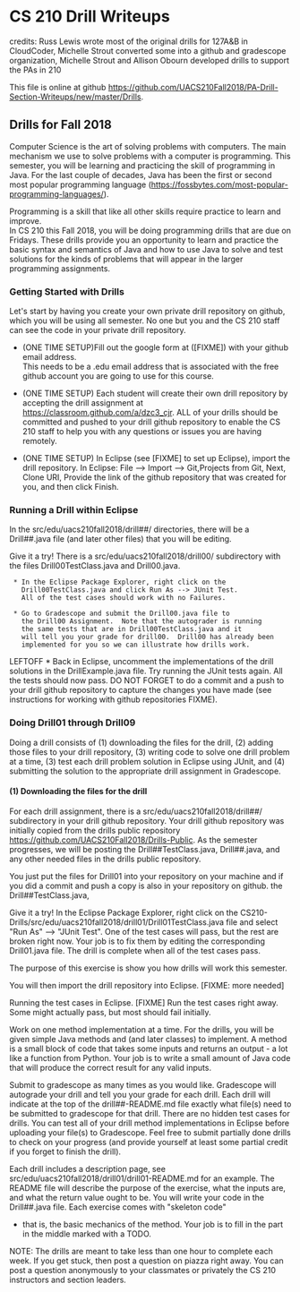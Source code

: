 # CS 210 Drill Writeups

credits: Russ Lewis wrote most of the original drills for 127A&B in CloudCoder, 
         Michelle Strout converted some into a github and gradescope organization,
         Michelle Strout and Allison Obourn developed drills to support the PAs in 210

This file is online at github 
https://github.com/UACS210Fall2018/PA-Drill-Section-Writeups/new/master/Drills.

## Drills for Fall 2018

Computer Science is the art of solving problems with computers.  The main mechanism
we use to solve problems with a computer is programming.  This semester, you will be 
learning and practicing the skill of programming in Java.  For the last couple of 
decades, Java has been the first or second most popular programming language 
(https://fossbytes.com/most-popular-programming-languages/).

Programming is a skill that like all other skills require practice to learn and improve.  
In CS 210 this Fall 2018, you will be doing programming drills that are due on Fridays.
These drills provide you an opportunity to learn and practice the basic syntax and semantics
of Java and how to use Java to solve and test solutions for the kinds of problems
that will appear in the larger programming assignments.

### Getting Started with Drills

Let's start by having you create your own private drill repository on github,
which you will be using all semester.  No one but you and the CS 210 staff
can see the code in your private drill repository.

 * (ONE TIME SETUP)Fill out the google form at ([FIXME]) with your github email address.  
   This needs to be a .edu email address that is associated with the free github account
   you are going to use for this course.

 * (ONE TIME SETUP) Each student will create their own drill repository by 
   accepting the drill assignment at https://classroom.github.com/a/dzc3_cjr.
   ALL of your drills should be committed and pushed to your drill github repository to 
   enable the CS 210 staff to help you with any questions or issues you are 
   having remotely.
   
 * (ONE TIME SETUP) In Eclipse (see [FIXME] to set up Eclipse), import the drill repository.
   In Eclipse: File --> Import --> Git,Projects from Git, Next, Clone URI, Provide the
   link of the github repository that was created for you, and then click Finish.
   
### Running a Drill within Eclipse

In the src/edu/uacs210fall2018/drill##/ directories, there will be
a Drill##.java file (and later other files) that you will be editing.
   
Give it a try!  There is a src/edu/uacs210fall2018/drill00/ 
subdirectory with the files Drill00TestClass.java and Drill00.java.
   
     * In the Eclipse Package Explorer, right click on the 
       Drill00TestClass.java and click Run As --> JUnit Test.  
       All of the test cases should work with no Failures.
       
     * Go to Gradescope and submit the Drill00.java file to
       the Drill00 Assignment.  Note that the autograder is running
       the same tests that are in Drill00TestClass.java and it
       will tell you your grade for drill00.  Drill00 has already been
       implemented for you so we can illustrate how drills work.
LEFTOFF 
     * Back in Eclipse, uncomment the implementations of the drill solutions 
       in the DrillExample.java file.  Try running the JUnit tests again.
       All the tests should now pass.  DO NOT FORGET to do a commit
       and a push to your drill github repository to capture the changes
       you have made (see instructions for working with github repositories FIXME).
     

### Doing Drill01 through Drill09

Doing a drill consists of (1) downloading the files for the drill,
(2) adding those files to your drill repository, (3) writing code
to solve one drill problem at a time, (3) test each drill problem
solution in Eclipse using JUnit, and (4) submitting the solution
to the appropriate drill assignment in Gradescope.

#### (1) Downloading the files for the drill

For each drill assignment, there is a src/edu/uacs210fall2018/drill##/
subdirectory in your drill github repository.  Your drill github repository
was initially copied from the drills public repository
https://github.com/UACS210Fall2018/Drills-Public.
As the semester progresses, we will be posting the Drill##TestClass.java,
Drill##.java, and any other needed files in the drills public repository.

You just put the files for Drill01 into your repository
   on your machine and if you did a commit and push a copy is also in your
   repository on github.
the Drill##TestClass.java,



Give it a try!  In the Eclipse Package Explorer, right click
   on the CS210-Drills/src/edu/uacs210fall2018/drill01/Drill01TestClass.java 
   file and select "Run As" --> "JUnit Test".
   One of the test cases will pass, but the rest are broken right now.
   Your job is to fix them by editing the corresponding Drill01.java file.
   The drill is complete when all of the test cases pass.
 



The purpose of this exercise is show you how drills will work this semester.




You will then import the drill repository into Eclipse.  [FIXME: more needed]



Running the test cases in Eclipse.  [FIXME]  Run the test cases right
away.  Some might actually pass, but most should fail initially.

Work on one method implementation at a time.
For the drills, you will be given simple Java methods and (and later classes) 
to implement.  A method is a small block of code that takes some inputs and 
returns an output - a lot like a function from Python.  Your job is to write 
a small amount of Java code that will produce the correct result for any
valid inputs.

Submit to gradescope as many times as you would like.  Gradescope
will autograde your drill and tell you your grade for each drill.
Each drill will indicate at the top of the drill##-README.md file
exactly what file(s) need to be submitted to gradescope for that
drill.  There are no hidden test cases for drills.  You can test
all of your drill method implementations in Eclipse before uploading
your file(s) to Gradescope.  Feel free to submit partially done drills
to check on your progress (and provide yourself at least some partial
credit if you forget to finish the drill).


Each drill includes a description page, see 
src/edu/uacs210fall2018/drill01/drill01-README.md for an example.
The README file will describe the purpose of the exercise, what the 
inputs are, and what the return value ought to be.  You will write your
code in the Drill##.java file.  Each exercise comes with "skeleton code" 
- that is, the basic mechanics of the method.  Your job is to fill in 
the part in the middle marked with a TODO.

NOTE: The drills are meant to take less than one hour to 
complete each week.  If you get stuck, then post a question on piazza
right away.  You can post a question anonymously to your classmates
or privately the CS 210 instructors and section leaders.
